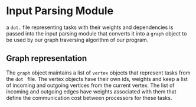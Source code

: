 # Input Parsing Module

a ``dot.`` file representing tasks with their weights and dependencies is passed into the input parsing module that converts it into a ``graph`` object to be used by our graph traversing algorithm of our program.

## Graph representation
The ``graph`` object maintains a list of ``vertex`` objects that represent tasks from the ``dot `` file. The vertex objects have their own ids, weights and keep a list of incoming and outgoing vertices from the current vertex.
The list of incoming and outgoing edges have weights associated with them that define the communication cost between processors for these tasks.

